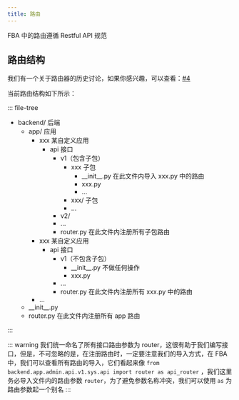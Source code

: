 ```yaml
---
title: 路由
---
```


FBA 中的路由遵循 Restful API 规范

## 路由结构

我们有一个关于路由器的历史讨论，如果你感兴趣，可以查看：[#4](https://github.com/fastapi-practices/fastapi_best_architecture/discussions/4)

当前路由结构如下所示：

::: file-tree

- backend/ 后端
    - app/ 应用
        - xxx 某自定义应用
            - api 接口
                - v1（包含子包）
                    - xxx 子包
                        - _\_init\_\_.py 在此文件内导入 xxx.py 中的路由
                        - xxx.py
                        - ...
                    - xxx/ 子包
                    - ...
                - v2/
                - ...
                - router.py 在此文件内注册所有子包路由
        - xxx 某自定义应用
            - api 接口
                - v1（不包含子包）
                    - _\_init\_\_.py 不做任何操作
                    - xxx.py
                - ...
                - router.py 在此文件内注册所有 xxx.py 中的路由
        - ...
    - _\_init\_\_.py
    - router.py 在此文件内注册所有 app 路由

:::

::: warning
我们统一命名了所有接口路由参数为 router，这很有助于我们编写接口，但是，不可忽略的是，在注册路由时，一定要注意我们的导入方式，在
FBA 中，我们可以查看所有路由的导入，它们看起来像 `from backend.app.admin.api.v1.sys.api import router as api_router`
，我们这里务必导入文件内的路由参数 `router`，为了避免参数名称冲突，我们可以使用 `as` 为路由参数起一个别名
:::
